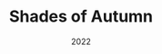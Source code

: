 ---
type: Unity Game
date: 2022
title: Shades of Autumn
text: I designed and created a short video game entitled Shades of Autumn. I coded systems such as a game manager, quest manager, ladder system(harder than you think!), movement system, low resolution aesthesic, dialog system (fully scalable scripts to apply to any npc). 
image: ../../static/images/thumbs/shades.png
url: https://alexjadkins.itch.io/shades-of-autumn
---